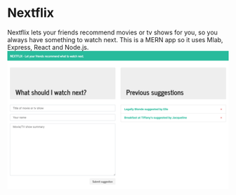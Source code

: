 # Nextflix
Nextflix lets your friends recommend movies or tv shows for you, so you always have something to watch next.  This is a MERN app so it uses Mlab, Express, React and Node.js. <br>
![Home](/img/pic.png 'Screenshot')

